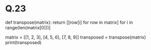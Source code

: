 # Q.23
def transpose(matrix):
    return [[row[i] for row in matrix] for i in range(len(matrix[0]))]

matrix = [[1, 2, 3], [4, 5, 6], [7, 8, 9]]
transposed = transpose(matrix)
print(transposed)
